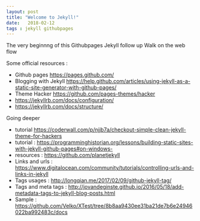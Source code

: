 ```yaml
---
layout: post
title: "Welcome to Jekyll!"
date:   2018-02-12
tags : jekyll githubpages
---
```


The very beginnng of this Githubpages Jekyll follow up Walk on the web flow

Some official resources :
* Github pages https://pages.github.com/
* Blogging with Jekyll https://help.github.com/articles/using-jekyll-as-a-static-site-generator-with-github-pages/
* Theme Hacker https://github.com/pages-themes/hacker
* https://jekyllrb.com/docs/configuration/
* https://jekyllrb.com/docs/structure/

Going deeper
* tutorial https://coderwall.com/p/njjb7a/checkout-simple-clean-jekyll-theme-for-hackers
* tutorial : https://programminghistorian.org/lessons/building-static-sites-with-jekyll-github-pages#on-windows-
* resources : https://github.com/planetjekyll
* Links and urls : https://www.digitalocean.com/community/tutorials/controlling-urls-and-links-in-jekyll
* Tags usages : http://longqian.me/2017/02/09/github-jekyll-tag/
* Tags and meta tags : http://jovandeginste.github.io/2016/05/18/add-metadata-tags-to-jekyll-blog-posts.html
* Sample : https://github.com/Velko/XTest/tree/8b8aa9430ee31ba21de7b6e24946022ba992483c/docs

